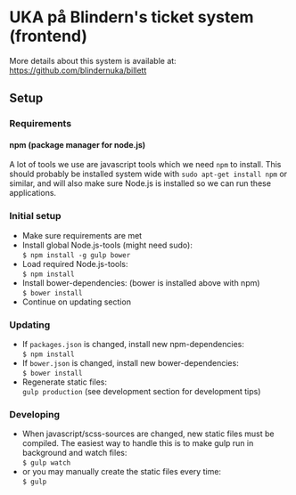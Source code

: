 # UKA på Blindern's ticket system (frontend)

More details about this system is available at:
https://github.com/blindernuka/billett

## Setup

### Requirements

#### npm (package manager for node.js)
A lot of tools we use are javascript tools which we need `npm` to install. This should probably be installed system wide with `sudo apt-get install npm` or similar, and will also make sure Node.js is installed so we can run these applications.

### Initial setup
* Make sure requirements are met
* Install global Node.js-tools (might need sudo):<br>```$ npm install -g gulp bower```
* Load required Node.js-tools:<br>```$ npm install```
* Install bower-dependencies: (bower is installed above with npm)<br>```$ bower install```
* Continue on updating section

### Updating
* If `packages.json` is changed, install new npm-dependencies:<br>```$ npm install```
* If `bower.json` is changed, install new bower-dependencies:<br>```$ bower install```
* Regenerate static files:<br>```gulp production``` (see development section for development tips)

### Developing
* When javascript/scss-sources are changed, new static files must be compiled. The easiest way to handle this is to make gulp run in background and watch files:<br>```$ gulp watch```
* or you may manually create the static files every time:<br>```$ gulp```
